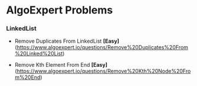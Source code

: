 # AlgoExpert Problems

### LinkedList

* Remove Duplicates From LinkedList **[Easy]** (https://www.algoexpert.io/questions/Remove%20Duplicates%20From%20Linked%20List)

* Remove Kth Element From End **[Easy]** (https://www.algoexpert.io/questions/Remove%20Kth%20Node%20From%20End)

